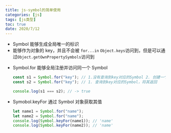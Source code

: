 ```yaml
---
title: js-symbol的简单使用
categories: [js]
tags: [js类型]
toc: true
date: 2020/7/12
---
```


- Symbol 能够生成全局唯一的标识
- 能够作为对象的 key，并且不会被 `for...in` `Object.keys`访问到，但是可以通过`Object.getOwnPropertySymbols`访问到

* Symbol.for 能够全局注册并访问同一个 Symbol

  ```js
  const s1 = Symbol.for("key"); // 1.没有查询到key对应的Symbol 2. 创建一个名为key的Symbol
  const s2 = Symbol.for("key"); // 1. 查询到key对应的Symbol，将其返回

  console.log(s1 === s2); // -> true
  ```

- Symobol.keyFor 通过 Symbol 对象获取其值
  ```js
  let name1 = Symbol.for("name");
  let name2 = Symbol.for("name");
  console.log(Symbol.keyFor(name1)); // 'name'
  console.log(Symbol.keyFor(name2)); // 'name'
  ```

